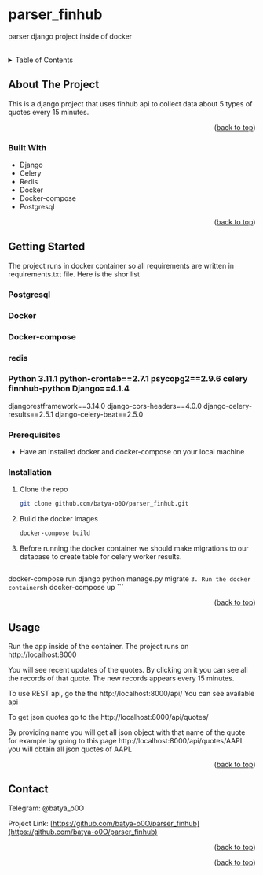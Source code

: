 # parser_finhub
parser django project inside of docker


 
<!-- Improved compatibility of back to top link: See: https://github.com/othneildrew/Best-README-Template/pull/73 -->
<a name="readme-top"></a>
<!--
*** Thanks for checking out the Best-README-Template. If you have a suggestion
*** that would make this better, please fork the repo and create a pull request
*** or simply open an issue with the tag "enhancement".
*** Don't forget to give the project a star!
*** Thanks again! Now go create something AMAZING! :D
-->



<!-- PROJECT SHIELDS -->
<!--
*** I'm using markdown "reference style" links for readability.
*** Reference links are enclosed in brackets [ ] instead of parentheses ( ).
*** See the bottom of this document for the declaration of the reference variables
*** for contributors-url, forks-url, etc. This is an optional, concise syntax you may use.
*** https://www.markdownguide.org/basic-syntax/#reference-style-links
-->




<br />
<div align="center">
  <a href="https://github.com/github_username/repo_name">
    
  </a>


</div>



<!-- TABLE OF CONTENTS -->
<details>
  <summary>Table of Contents</summary>
  <ol>
    <li>
      <a href="#about-the-project">About The Project</a>
      <ul>
        <li><a href="#built-with">Built With</a></li>
      </ul>
    </li>
    <li>
      <a href="#getting-started">Getting Started</a>
      <ul>
        <li><a href="#prerequisites">Prerequisites</a></li>
        <li><a href="#installation">Installation</a></li>
      </ul>
    </li>
    <li><a href="#usage">Usage</a></li>
    <li><a href="#roadmap">Roadmap</a></li>
    <li><a href="#contributing">Contributing</a></li>
    <li><a href="#license">License</a></li>
    <li><a href="#contact">Contact</a></li>
    <li><a href="#acknowledgments">Acknowledgments</a></li>
  </ol>
</details>



<!-- ABOUT THE PROJECT -->
## About The Project


This is a django project that uses finhub api to collect data about 5 types of quotes every 15 minutes.

<p align="right">(<a href="#readme-top">back to top</a>)</p>



### Built With

* Django
* Celery
* Redis
* Docker
* Docker-compose
* Postgresql


<p align="right">(<a href="#readme-top">back to top</a>)</p>



<!-- GETTING STARTED -->
## Getting Started

The project runs in docker container so all requirements are written in requirements.txt file.  Here is the shor list

 
###  Postgresql
### Docker
### Docker-compose
### redis 
### Python 3.11.1 python-crontab==2.7.1  psycopg2==2.9.6 celery finnhub-python Django==4.1.4
  djangorestframework==3.14.0
  django-cors-headers==4.0.0
  django-celery-results==2.5.1
  django-celery-beat==2.5.0

### Prerequisites

* Have an installed docker and docker-compose on your local machine
 

### Installation


1. Clone the repo
   ```sh
   git clone github.com/batya-o0O/parser_finhub.git
   ```
2. Build the docker images
    ```sh 
   docker-compose build
    ```
3.  Before running the docker container we should make migrations to our database to create table for celery worker results.
    ```sh 
   docker-compose run django python manage.py migrate
    ```
3. Run the docker container
    ```sh 
   docker-compose up
    ```

<p align="right">(<a href="#readme-top">back to top</a>)</p>



<!-- USAGE EXAMPLES -->
## Usage

Run the app inside of the container. The project runs on http://localhost:8000 

You will see recent updates of the quotes. By clicking on it you can see all the records of that quote. The new records appears every 15 minutes.

To use REST api, go the the http://localhost:8000/api/    You can see available api

To get json quotes go to the http://localhost:8000/api/quotes/

By providing name you will get all json object with that name of the quote for example by going to this page http://localhost:8000/api/quotes/AAPL you will obtain all json quotes of AAPL

<p align="right">(<a href="#readme-top">back to top</a>)</p>




<!-- CONTACT -->
## Contact

Telegram: @batya_o0O

Project Link: [https://github.com/batya-o0O/parser_finhub](https://github.com/batya-o0O/parser_finhub)

<p align="right">(<a href="#readme-top">back to top</a>)</p>




<p align="right">(<a href="#readme-top">back to top</a>)</p>





